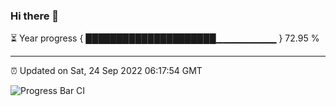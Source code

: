 ### Hi there 👋

⏳ Year progress { █████████████████████▁▁▁▁▁▁▁▁▁ } 72.95 %

---

⏰ Updated on Sat, 24 Sep 2022 06:17:54 GMT

![Progress Bar CI](https://github.com/Shyam-Makwana/GitHub-Actions-Demo/workflows/Progress%20Bar%20CI/badge.svg)
